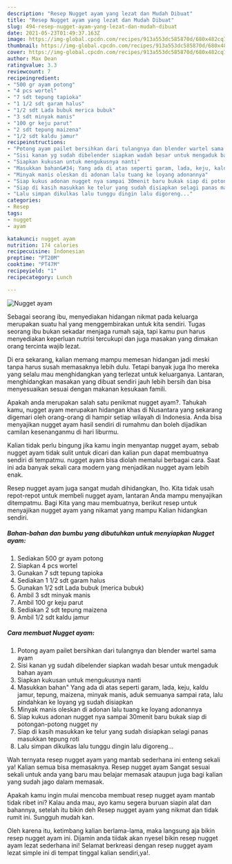```yaml
---
description: "Resep Nugget ayam yang lezat dan Mudah Dibuat"
title: "Resep Nugget ayam yang lezat dan Mudah Dibuat"
slug: 494-resep-nugget-ayam-yang-lezat-dan-mudah-dibuat
date: 2021-05-23T01:49:37.163Z
image: https://img-global.cpcdn.com/recipes/913a553dc585870d/680x482cq70/nugget-ayam-foto-resep-utama.jpg
thumbnail: https://img-global.cpcdn.com/recipes/913a553dc585870d/680x482cq70/nugget-ayam-foto-resep-utama.jpg
cover: https://img-global.cpcdn.com/recipes/913a553dc585870d/680x482cq70/nugget-ayam-foto-resep-utama.jpg
author: Max Dean
ratingvalue: 3.3
reviewcount: 7
recipeingredient:
- "500 gr ayam potong"
- "4 pcs wortel"
- "7 sdt tepung tapioka"
- "1 1/2 sdt garam halus"
- "1/2 sdt Lada bubuk merica bubuk"
- "3 sdt minyak manis"
- "100 gr keju parut"
- "2 sdt tepung maizena"
- "1/2 sdt kaldu jamur"
recipeinstructions:
- "Potong ayam pailet bersihkan dari tulangnya dan blender wartel sama ayam"
- "Sisi kanan yg sudah dibelender siapkan wadah besar untuk mengaduk bahan ayam"
- "Siapkan kukusan untuk mengukusnya nanti"
- "Masukkan bahan&#34; Yang ada di atas seperti garam, lada, keju, kaldu jamur, tepung, maizena, minyak manis, aduk semuanya sampai rata, lalu pindahkan ke loyang yg sudah disiapkan"
- "Minyak manis oleskan di adonan lalu tuang ke loyang adonannya"
- "Siap kukus adonan nugget nya sampai 30menit baru bukak siap di potongan-potong nugget ny"
- "Siap di kasih masukkan ke telur yang sudah disiapkan selagi panas masukkan tepung roti"
- "Lalu simpan dikulkas lalu tunggu dingin lalu digoreng..."
categories:
- Resep
tags:
- nugget
- ayam

katakunci: nugget ayam 
nutrition: 174 calories
recipecuisine: Indonesian
preptime: "PT20M"
cooktime: "PT47M"
recipeyield: "1"
recipecategory: Lunch

---
```



![Nugget ayam](https://img-global.cpcdn.com/recipes/913a553dc585870d/680x482cq70/nugget-ayam-foto-resep-utama.jpg)

Sebagai seorang ibu, menyediakan hidangan nikmat pada keluarga merupakan suatu hal yang menggembirakan untuk kita sendiri. Tugas seorang ibu bukan sekadar menjaga rumah saja, tapi kamu pun harus menyediakan keperluan nutrisi tercukupi dan juga masakan yang dimakan orang tercinta wajib lezat.

Di era  sekarang, kalian memang mampu memesan hidangan jadi meski tanpa harus susah memasaknya lebih dulu. Tetapi banyak juga lho mereka yang selalu mau menghidangkan yang terlezat untuk keluarganya. Lantaran, menghidangkan masakan yang dibuat sendiri jauh lebih bersih dan bisa menyesuaikan sesuai dengan makanan kesukaan famili. 



Apakah anda merupakan salah satu penikmat nugget ayam?. Tahukah kamu, nugget ayam merupakan hidangan khas di Nusantara yang sekarang digemari oleh orang-orang di hampir setiap wilayah di Indonesia. Anda bisa menyajikan nugget ayam hasil sendiri di rumahmu dan boleh dijadikan camilan kesenanganmu di hari liburmu.

Kalian tidak perlu bingung jika kamu ingin menyantap nugget ayam, sebab nugget ayam tidak sulit untuk dicari dan kalian pun dapat membuatnya sendiri di tempatmu. nugget ayam bisa diolah memalui berbagai cara. Saat ini ada banyak sekali cara modern yang menjadikan nugget ayam lebih enak.

Resep nugget ayam juga sangat mudah dihidangkan, lho. Kita tidak usah repot-repot untuk membeli nugget ayam, lantaran Anda mampu menyajikan ditempatmu. Bagi Kita yang mau membuatnya, berikut resep untuk menyajikan nugget ayam yang nikamat yang mampu Kalian hidangkan sendiri.

<!--inarticleads1-->

##### Bahan-bahan dan bumbu yang dibutuhkan untuk menyiapkan Nugget ayam:

1. Sediakan 500 gr ayam potong
1. Siapkan 4 pcs wortel
1. Gunakan 7 sdt tepung tapioka
1. Sediakan 1 1/2 sdt garam halus
1. Gunakan 1/2 sdt Lada bubuk (merica bubuk)
1. Ambil 3 sdt minyak manis
1. Ambil 100 gr keju parut
1. Sediakan 2 sdt tepung maizena
1. Ambil 1/2 sdt kaldu jamur




<!--inarticleads2-->

##### Cara membuat Nugget ayam:

1. Potong ayam pailet bersihkan dari tulangnya dan blender wartel sama ayam
1. Sisi kanan yg sudah dibelender siapkan wadah besar untuk mengaduk bahan ayam
1. Siapkan kukusan untuk mengukusnya nanti
1. Masukkan bahan&#34; Yang ada di atas seperti garam, lada, keju, kaldu jamur, tepung, maizena, minyak manis, aduk semuanya sampai rata, lalu pindahkan ke loyang yg sudah disiapkan
1. Minyak manis oleskan di adonan lalu tuang ke loyang adonannya
1. Siap kukus adonan nugget nya sampai 30menit baru bukak siap di potongan-potong nugget ny
1. Siap di kasih masukkan ke telur yang sudah disiapkan selagi panas masukkan tepung roti
1. Lalu simpan dikulkas lalu tunggu dingin lalu digoreng...




Wah ternyata resep nugget ayam yang mantab sederhana ini enteng sekali ya! Kalian semua bisa memasaknya. Resep nugget ayam Sangat sesuai sekali untuk anda yang baru mau belajar memasak ataupun juga bagi kalian yang sudah jago dalam memasak.

Apakah kamu ingin mulai mencoba membuat resep nugget ayam mantab tidak ribet ini? Kalau anda mau, ayo kamu segera buruan siapin alat dan bahannya, setelah itu bikin deh Resep nugget ayam yang nikmat dan tidak rumit ini. Sungguh mudah kan. 

Oleh karena itu, ketimbang kalian berlama-lama, maka langsung aja bikin resep nugget ayam ini. Dijamin anda tiidak akan nyesel bikin resep nugget ayam lezat sederhana ini! Selamat berkreasi dengan resep nugget ayam lezat simple ini di tempat tinggal kalian sendiri,ya!.

